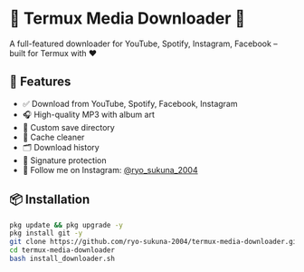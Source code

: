 # 🎵 Termux Media Downloader 🎥

A full-featured downloader for YouTube, Spotify, Instagram, Facebook – built for Termux with ❤️

## 🚀 Features

- ✅ Download from YouTube, Spotify, Facebook, Instagram
- 🎧 High-quality MP3 with album art
- 📁 Custom save directory
- 🧹 Cache cleaner
- 🗂 Download history
- 🔐 Signature protection
- 📸 Follow me on Instagram: [@ryo_sukuna_2004](https://instagram.com/ryo_sukuna_2004)

## 📦 Installation

```bash
pkg update && pkg upgrade -y
pkg install git -y
git clone https://github.com/ryo-sukuna-2004/termux-media-downloader.git
cd termux-media-downloader
bash install_downloader.sh
